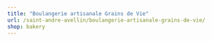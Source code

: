 ```yaml
---
title: "Boulangerie artisanale Grains de Vie"
url: /saint-andre-avellin/boulangerie-artisanale-grains-de-vie/
shop: bakery
---
```

